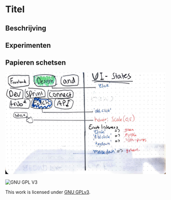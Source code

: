 # Titel
<!-- Geef je project een titel en schrijf in één zin wat het is -->

## Beschrijving
<!-- In de Beschrijving staat hoe je project er uit ziet, hoe het werkt en wat je er mee kan. -->
<!-- Voeg een link toe naar Github Pages 🌐-->

## Experimenten
<!-- In de Experimenten beschrijf je wat je per experimnet hebt gedaan en documenteer je de code aan de hand van voorbeelden -->
<!-- Voeg een mooie poster visual toe 📸 per experiment -->

## Papieren schetsen
![Wireflow](https://github.com/M4TThys123/SPRINT-7-UI-Events/blob/main/assets/ui-states.JPG)


![GNU GPL V3](https://www.gnu.org/graphics/gplv3-127x51.png)

This work is licensed under [GNU GPLv3](./LICENSE).
